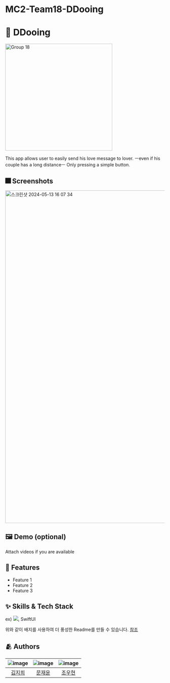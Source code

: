 # MC2-Team18-DDooing

# :iphone: DDooing
<img width="338" alt="Group 18" src="https://github.com/DeveloperAcademy-POSTECH/MC2-Team18-DDooing/assets/66589666/fba50550-b498-418f-a18b-3e0e2ecc797d">

This app allows user to easily send his love message to lover.
ㅡeven if his couple has a long distanceㅡ
Only pressing a simple button.

## :fireworks: Screenshots
<img width="1052" alt="스크린샷 2024-05-13 16 07 34" src="https://github.com/DeveloperAcademy-POSTECH/MC2-Team18-DDooing/assets/66589666/5e047ff2-47db-4068-9244-ebd795b3f3fe">

## :framed_picture: Demo (optional)

Attach videos if you are available


## :pushpin: Features

- Feature 1
- Feature 2
- Feature 3


## :sparkles: Skills & Tech Stack

ex) <img src="https://img.shields.io/badge/Swift-FA7343?style=flat&logo=Swift&logoColor=white"/>, SwiftUI

위와 같이 배지를 사용하여 더 풍성한 Readme를 만들 수 있습니다.
[참조](https://shields.io/)


## :people_hugging: Authors


|![image](https://avatars.githubusercontent.com/u/66589666?v=4)|![image](https://avatars.githubusercontent.com/u/108652767?v=4)|![image](https://avatars.githubusercontent.com/u/140409015?v=4)|
|:-:|:-:|:-:|
|[김지희](https://github.com/jihee-daily)|[문재윤](https://github.com/tenedict)|[조우현](https://github.com/WooFeather)|

